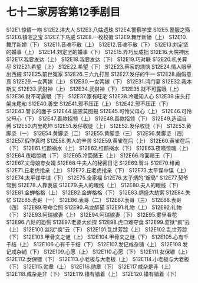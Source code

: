 # 七十二家房客第12季剧目
S12E1.惊情一吻
S12E2.洋大人
S12E3.八姑遗珠
S12E4.警察学堂
S12E5.警服之殇
S12E6.镇宅之宝
S12E7.下马威
S12E8.一枚校徽
S12E9.舞厅新娇（上）
S12E10.舞厅新娇（下）
S12E11.音魂不散（上）
S12E12.音魂不散（下）
S12E13.刘定坚的婚事（上）
S12E14.刘定坚的婚事（下）
S12E15.弄巧反成拙
S12E16.大院神医
S12E17.我要发达（上）
S12E18.我要发达（下）
S12E19.巧对联
S12E20.机关算尽
S12E21.希望（上）
S12E22.希望（下）
S12E23.蔡家的烦恼
S12E24.情人眼里出西施
S12E25.前世冤家
S12E26.三六九打黑
S12E27.发仔的牛一
S12E28.画假意真
S12E29.一女两嫁（上）
S12E30.一女两嫁（下）
S12E31.鸿门宴
S12E32.我本斯文
S12E33.武财神（上）
S12E34.武财神（下）
S12E35.财不可露眼（上）
S12E36.财不可露眼（下）
S12E37.家有旺宅
S12E38.冷暖知人心
S12E39.床头打架床尾和
S12E40.善堂
S12E41.邪不压正（上）
S12E42.邪不压正（下）
S12E43.警长的面子
S12E44.施恩莫图报
S12E45.可怜父母心（上）
S12E46.可怜父母心（下）
S12E47.善款招领（上）
S12E48.善款招领（下）
S12E49.造谣自缚
S12E50.内里乾坤
S12E51.发仔收徒（上）
S12E52.发仔收徒（下）
S12E53.黄脚坚（一）
S12E54.黄脚坚（二）
S12E55.黄脚坚（三）
S12E56.黄脚坚（四）
S12E57.假作真时
S12E58.男人的辛苦
S12E59.黄雀在后（上）
S12E60.黄雀在后（下）
S12E61.红颜祸水（上）
S12E62.红颜祸水（下）
S12E63.夜唱惊魂（上）
S12E64.夜唱惊魂（下）
S12E65.冷面赌王（上）
S12E66.冷面赌王（下）
S12E67.丈母娘夸女婿
S12E68.牛夫人的秘密日记
S12E69.智斗
S12E70.绯闻
S12E71.丘老虎抢亲（上）
S12E72.丘老虎抢亲（下）
S12E73.太平谍中谍（上）
S12E74.太平谍中谍（下）
S12E75.全家福
S12E76.太子炳的“烟局”
S12E77.契爷驾到
S12E78.人靠表装
S12E79.夫人的眼线（上）
S12E80.夫人的眼线（下）
S12E81.金蝉格格（上）
S12E82.金蝉格格（下）
S12E83.炳盛大劫案
S12E84.失忆
S12E85.表哥（一）
S12E86.表哥（二）
S12E87.表哥（三）
S12E88.表哥（四）
S12E89.夺命合照
S12E90.乌龙醉猫
S12E91.礼物（上）
S12E92.礼物（下）
S12E93.阿瑞嫁妻（上）
S12E94.阿瑞嫁妻（下）
S12E95.雾里看花
S12E96.八姑的恐慌
S12E97.老婆大侦探
S12E98.虎口难夺食
S12E99.监狱“疯”云（上）
S12E100.监狱“疯”云（下）
S12E101.乱世芳踪（上）
S12E102.乱世芳踪（下）
S12E103.甲骨文之谜（上）
S12E104.甲骨文之谜（下）
S12E105.心有千千结（上）
S12E106.心有千千结（下）
S12E107.发记咸杂铺（上）
S12E108.发记咸杂铺（下）
S12E109.心愿（上）
S12E110.心愿（下）
S12E111.女保镖（上）
S12E112.女保镖（下）
S12E113.小老板与大老板（上）
S12E114.小老板与大老板（下）
S12E115.勋章（上）
S12E116.勋章（下）
S12E117.咸杂是非（上）
S12E118.咸杂是非（下）
S12E119.错有错着（上）
S12E120.错有错着（下）
<!-- 内容基于[闲看蜜蜂由蜜意]整理内容进行二次整理 https://space.bilibili.com/512513078 出处：bilibili -->